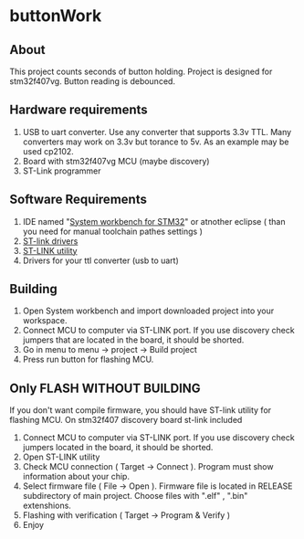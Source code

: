 # buttonWork
## About
This project counts seconds of button holding. Project is designed for stm32f407vg. Button reading is debounced.

## Hardware requirements
1. USB to uart converter. Use any converter that supports 3.3v TTL. Many converters may work on 3.3v but torance to 5v. As an example may be used cp2102.
2. Board with stm32f407vg MCU (maybe discovery)
3. ST-Link programmer

## Software Requirements
1. IDE named "[System workbench for STM32](https://www.openstm32.org/Downloading%2Bthe%2BSystem%2BWorkbench%2Bfor%2BSTM32%2Binstaller)" or atnother eclipse ( than you need for manual toolchain pathes settings )
2. [ST-link drivers](https://www.st.com/en/development-tools/stsw-link009.html)
3. [ST-LINK utility](https://www.st.com/en/development-tools/stsw-link004.html)
4. Drivers for your ttl converter (usb to uart)

## Building
1. Open System workbench and import downloaded project into your workspace.
2. Connect MCU to computer via ST-LINK port. If you use discovery check jumpers that are located in the board, it should be shorted. 
3. Go in menu to menu -> project -> Build project
4. Press run button for flashing MCU.


## Only FLASH WITHOUT BUILDING
If you don't want compile firmware, you should have ST-link utility for flashing MCU. On stm32f407 discovery board st-link included

1. Connect MCU to computer via ST-LINK port. If you use discovery check jumpers located in the board, it should be shorted.
2. Open ST-LINK utility
3. Check MCU connection ( Target -> Connect ). Program must show information about your chip.
4. Select firmware file ( File -> Open ). Firmware file is located in RELEASE subdirectory of main project. Choose files with ".elf" , ".bin" extenshions.
5. Flashing with verification ( Target -> Program & Verify )
6. Enjoy
